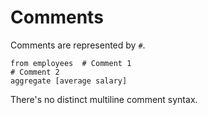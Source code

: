 # Comments

Comments are represented by `#`.

```prql
from employees  # Comment 1
# Comment 2
aggregate [average salary]
```

There's no distinct multiline comment syntax.

